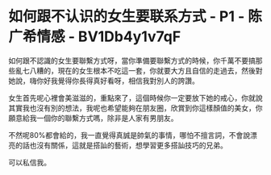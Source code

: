 # 如何跟不认识的女生要联系方式 - P1 - 陈广希情感 - BV1Db4y1v7qF

如何跟不認識的女生要聯繫方式呀，當你準備要聯繫方式的時候，你千萬不要搞那些亂七八糟的，現在的女生根本不吃這一套，你就要大方且自信的走過去，然後對她說，嗨你好我覺得你長得真好看呀，相信我對別人的誇讚。

女生首先呢心裡會美滋滋的，重點來了，這個時候你一定要放下她的戒心，你就說其實我也沒有別的想法，我呢也希望能夠在朋友圈，欣賞到你這樣顏值的美女，你願意給我一個你的聯繫方式嗎，除非是人家有男朋友。

不然呢80%都會給的，我一直覺得真誠是帥氣的事情，哪怕不擅言詞，不會說漂亮的話也沒有關係，這就是搭訕的藝術，想學習更多搭訕技巧的兄弟。

可以私信我。